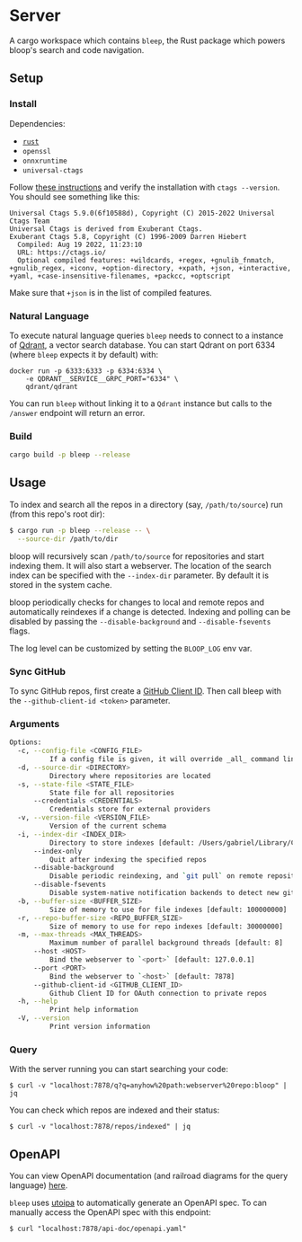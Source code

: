 # Server

A cargo workspace which contains `bleep`, the Rust package which powers bloop's search and code navigation.

## Setup

### Install

Dependencies:
 - [`rust`](https://rustup.rs/)
 - `openssl`
 - `onnxruntime`
 - `universal-ctags`

Follow [these instructions](https://github.com/universal-ctags/ctags) and verify the installation with `ctags --version`. You should see something like this:

```
Universal Ctags 5.9.0(6f10588d), Copyright (C) 2015-2022 Universal Ctags Team
Universal Ctags is derived from Exuberant Ctags.
Exuberant Ctags 5.8, Copyright (C) 1996-2009 Darren Hiebert
  Compiled: Aug 19 2022, 11:23:10
  URL: https://ctags.io/
  Optional compiled features: +wildcards, +regex, +gnulib_fnmatch, +gnulib_regex, +iconv, +option-directory, +xpath, +json, +interactive, +yaml, +case-insensitive-filenames, +packcc, +optscript
```
Make sure that `+json` is in the list of compiled features.

### Natural Language
To execute natural language queries `bleep` needs to connect to a instance of [Qdrant](https://github.com/qdrant/qdrant), a vector search database. You can start Qdrant on port 6334 (where `bleep` expects it by default) with:

```
docker run -p 6333:6333 -p 6334:6334 \
    -e QDRANT__SERVICE__GRPC_PORT="6334" \
    qdrant/qdrant
```

You can run `bleep` without linking it to a `Qdrant` instance but calls to the `/answer` endpoint will return an error.

### Build

```bash
cargo build -p bleep --release
```

## Usage

To index and search all the repos in a directory (say, `/path/to/source`) run (from this repo's root dir):

```bash
$ cargo run -p bleep --release -- \
  --source-dir /path/to/dir
```

bloop will recursively scan `/path/to/source` for repositories and start indexing them. It will also start a webserver. The location of the search index can be specified with the `--index-dir` parameter. By default it is stored in the system cache.

bloop periodically checks for changes to local and remote repos and automatically reindexes if a change is detected. Indexing and polling can be disabled by passing the `--disable-background` and `--disable-fsevents` flags.

The log level can be customized by setting the `BLOOP_LOG` env var.

### Sync GitHub

To sync GitHub repos, first create a [GitHub Client ID](https://docs.github.com/en/developers/apps/building-oauth-apps/creating-an-oauth-app). Then call bleep with the `--github-client-id <token>` parameter.

### Arguments

```bash
Options:
  -c, --config-file <CONFIG_FILE>
          If a config file is given, it will override _all_ command line parameters!
  -d, --source-dir <DIRECTORY>
          Directory where repositories are located
  -s, --state-file <STATE_FILE>
          State file for all repositories
      --credentials <CREDENTIALS>
          Credentials store for external providers
  -v, --version-file <VERSION_FILE>
          Version of the current schema
  -i, --index-dir <INDEX_DIR>
          Directory to store indexes [default: /Users/gabriel/Library/Caches/ai.bloop.bleep]
      --index-only
          Quit after indexing the specified repos
      --disable-background
          Disable periodic reindexing, and `git pull` on remote repositories
      --disable-fsevents
          Disable system-native notification backends to detect new git commits immediately
  -b, --buffer-size <BUFFER_SIZE>
          Size of memory to use for file indexes [default: 100000000]
  -r, --repo-buffer-size <REPO_BUFFER_SIZE>
          Size of memory to use for repo indexes [default: 30000000]
  -m, --max-threads <MAX_THREADS>
          Maximum number of parallel background threads [default: 8]
      --host <HOST>
          Bind the webserver to `<port>` [default: 127.0.0.1]
      --port <PORT>
          Bind the webserver to `<host>` [default: 7878]
      --github-client-id <GITHUB_CLIENT_ID>
          Github Client ID for OAuth connection to private repos
  -h, --help
          Print help information
  -V, --version
          Print version information
```

### Query

With the server running you can start searching your code:

```
$ curl -v "localhost:7878/q?q=anyhow%20path:webserver%20repo:bloop" | jq
```

You can check which repos are indexed and their status:
```
$ curl -v "localhost:7878/repos/indexed" | jq
```

## OpenAPI

You can view OpenAPI documentation (and railroad diagrams for the query language) [here](https://bloop-api-docs.vercel.app/). 

`bleep` uses [utoipa](https://github.com/juhaku/utoipa) to automatically generate an OpenAPI spec. To can manually access the OpenAPI spec with this endpoint:
```
$ curl "localhost:7878/api-doc/openapi.yaml"
```  